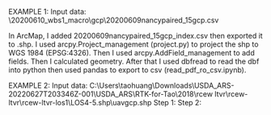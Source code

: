 EXAMPLE 1:
Input data: \20200610_wbs1_macro\gcp\20200609nancypaired_15gcp.csv

In ArcMap, I added 20200609nancypaired_15gcp_index.csv then exported it to .shp. I used arcpy.Project_management (project.py) to project the shp to WGS 1984 (EPSG:4326). Then I used arcpy.AddField_management to add fields. Then I calculated geometry. After that I used dbfread to read the dbf into python then used pandas to export to csv (read_pdf_ro_csv.ipynb).

EXAMPLE 2:
Input data:  C:\Users\taohuang\Downloads\USDA_ARS-20220627T203346Z-001\USDA_ARS\RTK-for-Tao\2018\rcew ltvr\rcew-ltvr\rcew-ltvr-los1\LOS4-5.shp\uavgcp.shp
Step 1:
Step 2:
